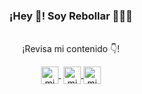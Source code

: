 <p align="center" width="300">
   <h3 align="center">¡Hey 👋! Soy Rebollar 👨🏻‍💻</h3>
</p>

<p align="center"><br />¡Revisa mi contenido 👇!</p>
<p align="center">
   <a href="https://twitch.tv/reboo17" target="blank" style='margin-right:4px'>
    <img align="center" src="https://cdn.jsdelivr.net/npm/simple-icons@3.0.1/icons/twitch.svg" alt="midudev" height="28px" width="28px" />
  </a>
<!--   <a href="https://youtube.com/rebollar" target="blank" style='margin-right:4px'>
    <img align="center" src="https://cdn.jsdelivr.net/npm/simple-icons@3.0.1/icons/youtube.svg" alt="midudev" height="28px" width="28px" />
  </a> -->
  <a href="https://instagram.com/rebollar_17" target="blank">
    <img align="center" src="https://cdn.jsdelivr.net/npm/simple-icons@3.0.1/icons/instagram.svg" alt="midu.dev" height="28px" width="28px" />
  </a>
  <a href="https://twitter.com/danielrebollar3" target="blank">
    <img align="center" src="https://cdn.jsdelivr.net/npm/simple-icons@3.0.1/icons/twitter.svg" alt="midudev" height="28px" width="28px" />
  </a>
</p>
